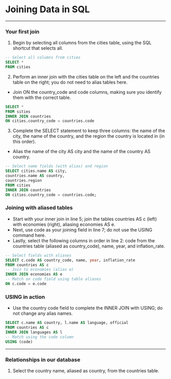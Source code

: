 # Joining Data in SQL
---
### Your first join
1. Begin by selecting all columns from the cities table, using the SQL shortcut that selects all.
```sql
-- Select all columns from cities
SELECT *
FROM cities
```
2. Perform an inner join with the cities table on the left and the countries table on the right; you do not need to alias tables here.
* Join ON the country_code and code columns, making sure you identify them with the correct table.
```sql
SELECT *
FROM sities
INNER JOIN countries
ON cities.country_code = countries.code
```
3. Complete the SELECT statement to keep three columns: the name of the city, the name of the country, and the region the country is located in (in this order).
* Alias the name of the city AS city and the name of the country AS country.
```sql
-- Select name fields (with alias) and region 
SELECT cities.name AS city, 
countries.name AS country, 
countries.region
FROM cities
INNER JOIN countries
ON cities.country_code = countries.code;
```
### Joining with aliased tables
* Start with your inner join in line 5; join the tables countries AS c (left) with economies (right), aliasing economies AS e.
* Next, use code as your joining field in line 7; do not use the USING command here.
* Lastly, select the following columns in order in line 2: code from the countries table (aliased as country_code), name, year, and inflation_rate.
```sql
-- Select fields with aliases
SELECT c.code AS country_code, name, year, inflation_rate
FROM countries AS c
-- Join to economies (alias e)
INNER JOIN economies AS e
-- Match on code field using table aliases
ON c.code = e.code
```  
### USING in action
* Use the country code field to complete the INNER JOIN with USING; do not change any alias names.
```sql
SELECT c.name AS country, l.name AS language, official
FROM countries AS c
INNER JOIN languages AS l
-- Match using the code column
USING (code)
```
---
### Relationships in our database
1. Select the country name, aliased as country, from the countries table.
```sql

```
